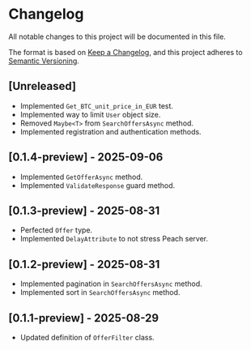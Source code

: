 # Changelog

All notable changes to this project will be documented in this file.

The format is based on [Keep a Changelog](https://keepachangelog.com/en/1.0.0/),
and this project adheres to [Semantic Versioning](https://semver.org/spec/v2.0.0.html).

## [Unreleased]

- Implemented `Get_BTC_unit_price_in_EUR` test.
- Implemented way to limit `User` object size.
- Removed `Maybe<T>` from `SearchOffersAsync` method.
- Implemented registration and authentication methods.

## [0.1.4-preview] - 2025-09-06

- Implemented `GetOfferAsync` method. 
- Implemented `ValidateResponse` guard method.

## [0.1.3-preview] - 2025-08-31

- Perfected `Offer` type.
- Implemented `DelayAttribute` to not stress Peach server.

## [0.1.2-preview] - 2025-08-31

- Implemented pagination in `SearchOffersAsync` method.
- Implemented sort in `SearchOffersAsync` method.

## [0.1.1-preview] - 2025-08-29

- Updated definition of `OfferFilter` class.
